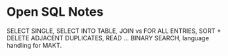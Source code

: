 ﻿# Open SQL Notes
SELECT SINGLE, SELECT INTO TABLE, JOIN vs FOR ALL ENTRIES, SORT + DELETE ADJACENT DUPLICATES, READ ... BINARY SEARCH, language handling for MAKT.
